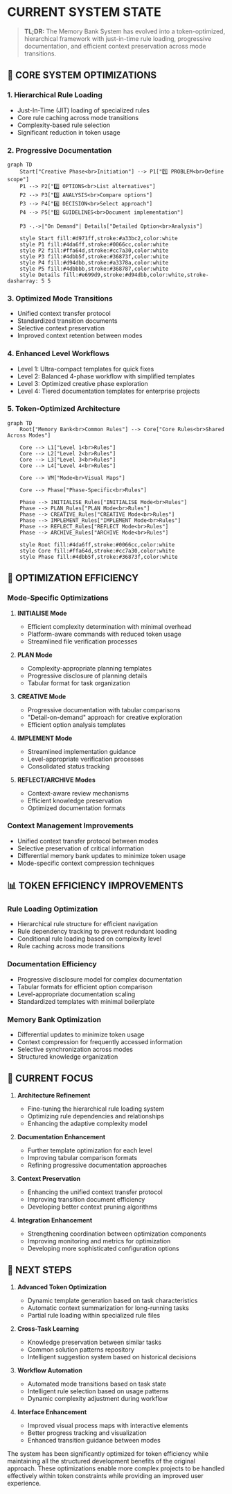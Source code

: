 # CURRENT SYSTEM STATE

> **TL;DR:** The Memory Bank System has evolved into a token-optimized, hierarchical framework with just-in-time rule loading, progressive documentation, and efficient context preservation across mode transitions.

## 🎯 CORE SYSTEM OPTIMIZATIONS

### 1. Hierarchical Rule Loading
- Just-In-Time (JIT) loading of specialized rules
- Core rule caching across mode transitions
- Complexity-based rule selection
- Significant reduction in token usage

### 2. Progressive Documentation
```mermaid
graph TD
    Start["Creative Phase<br>Initiation"] --> P1["1️⃣ PROBLEM<br>Define scope"]
    P1 --> P2["2️⃣ OPTIONS<br>List alternatives"]
    P2 --> P3["3️⃣ ANALYSIS<br>Compare options"]
    P3 --> P4["4️⃣ DECISION<br>Select approach"]
    P4 --> P5["5️⃣ GUIDELINES<br>Document implementation"]
    
    P3 -.->|"On Demand"| Details["Detailed Option<br>Analysis"]
    
    style Start fill:#d971ff,stroke:#a33bc2,color:white
    style P1 fill:#4da6ff,stroke:#0066cc,color:white
    style P2 fill:#ffa64d,stroke:#cc7a30,color:white
    style P3 fill:#4dbb5f,stroke:#36873f,color:white
    style P4 fill:#d94dbb,stroke:#a3378a,color:white
    style P5 fill:#4dbbbb,stroke:#368787,color:white
    style Details fill:#e699d9,stroke:#d94dbb,color:white,stroke-dasharray: 5 5
```

### 3. Optimized Mode Transitions
- Unified context transfer protocol
- Standardized transition documents
- Selective context preservation
- Improved context retention between modes

### 4. Enhanced Level Workflows
- Level 1: Ultra-compact templates for quick fixes
- Level 2: Balanced 4-phase workflow with simplified templates
- Level 3: Optimized creative phase exploration
- Level 4: Tiered documentation templates for enterprise projects

### 5. Token-Optimized Architecture
```mermaid
graph TD
    Root["Memory Bank<br>Common Rules"] --> Core["Core Rules<br>Shared Across Modes"]
    
    Core --> L1["Level 1<br>Rules"]
    Core --> L2["Level 2<br>Rules"]
    Core --> L3["Level 3<br>Rules"]
    Core --> L4["Level 4<br>Rules"]
    
    Core --> VM["Mode<br>Visual Maps"]
    
    Core --> Phase["Phase-Specific<br>Rules"]
    
    Phase --> INITIALISE_Rules["INITIALISE Mode<br>Rules"]
    Phase --> PLAN_Rules["PLAN Mode<br>Rules"]
    Phase --> CREATIVE_Rules["CREATIVE Mode<br>Rules"]
    Phase --> IMPLEMENT_Rules["IMPLEMENT Mode<br>Rules"]
    Phase --> REFLECT_Rules["REFLECT Mode<br>Rules"]
    Phase --> ARCHIVE_Rules["ARCHIVE Mode<br>Rules"]
    
    style Root fill:#4da6ff,stroke:#0066cc,color:white
    style Core fill:#ffa64d,stroke:#cc7a30,color:white
    style Phase fill:#4dbb5f,stroke:#36873f,color:white
```

## 🔄 OPTIMIZATION EFFICIENCY

### Mode-Specific Optimizations
1. **INITIALISE Mode**
   - Efficient complexity determination with minimal overhead
   - Platform-aware commands with reduced token usage
   - Streamlined file verification processes

2. **PLAN Mode**
   - Complexity-appropriate planning templates
   - Progressive disclosure of planning details
   - Tabular format for task organization

3. **CREATIVE Mode**
   - Progressive documentation with tabular comparisons
   - "Detail-on-demand" approach for creative exploration
   - Efficient option analysis templates

4. **IMPLEMENT Mode**
   - Streamlined implementation guidance
   - Level-appropriate verification processes
   - Consolidated status tracking

5. **REFLECT/ARCHIVE Modes**
   - Context-aware review mechanisms
   - Efficient knowledge preservation
   - Optimized documentation formats

### Context Management Improvements
- Unified context transfer protocol between modes
- Selective preservation of critical information
- Differential memory bank updates to minimize token usage
- Mode-specific context compression techniques

## 📊 TOKEN EFFICIENCY IMPROVEMENTS

### Rule Loading Optimization
- Hierarchical rule structure for efficient navigation
- Rule dependency tracking to prevent redundant loading
- Conditional rule loading based on complexity level
- Rule caching across mode transitions

### Documentation Efficiency
- Progressive disclosure model for complex documentation
- Tabular formats for efficient option comparison
- Level-appropriate documentation scaling
- Standardized templates with minimal boilerplate

### Memory Bank Optimization
- Differential updates to minimize token usage
- Context compression for frequently accessed information
- Selective synchronization across modes
- Structured knowledge organization

## 🎯 CURRENT FOCUS

1. **Architecture Refinement**
   - Fine-tuning the hierarchical rule loading system
   - Optimizing rule dependencies and relationships
   - Enhancing the adaptive complexity model

2. **Documentation Enhancement**
   - Further template optimization for each level
   - Improving tabular comparison formats
   - Refining progressive documentation approaches

3. **Context Preservation**
   - Enhancing the unified context transfer protocol
   - Improving transition document efficiency
   - Developing better context pruning algorithms

4. **Integration Enhancement**
   - Strengthening coordination between optimization components
   - Improving monitoring and metrics for optimization
   - Developing more sophisticated configuration options

## 🚀 NEXT STEPS

1. **Advanced Token Optimization**
   - Dynamic template generation based on task characteristics
   - Automatic context summarization for long-running tasks
   - Partial rule loading within specialized rule files

2. **Cross-Task Learning**
   - Knowledge preservation between similar tasks
   - Common solution patterns repository
   - Intelligent suggestion system based on historical decisions

3. **Workflow Automation**
   - Automated mode transitions based on task state
   - Intelligent rule selection based on usage patterns
   - Dynamic complexity adjustment during workflow

4. **Interface Enhancement**
   - Improved visual process maps with interactive elements
   - Better progress tracking and visualization
   - Enhanced transition guidance between modes

The system has been significantly optimized for token efficiency while maintaining all the structured development benefits of the original approach. These optimizations enable more complex projects to be handled effectively within token constraints while providing an improved user experience.